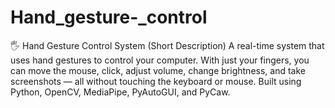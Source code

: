 # Hand_gesture-_control
🖐️ Hand Gesture Control System (Short Description)  A real-time system that uses hand gestures to control your computer. With just your fingers, you can move the mouse, click, adjust volume, change brightness, and take screenshots — all without touching the keyboard or mouse. Built using Python, OpenCV, MediaPipe, PyAutoGUI, and PyCaw.
